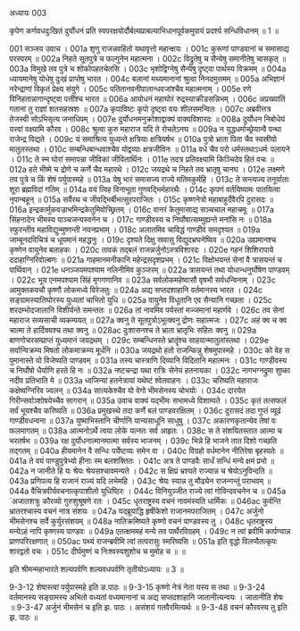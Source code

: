 अध्यायः 003

कृपेण कर्णवधदुःखितं दुर्योधनं प्रति स्वपरक्षयोर्दौर्बल्यप्राबल्याभिधानपूर्वकमुपायं प्रदर्श्य सन्धिविधानम् ॥ 1 ॥

001	सञ्जय उवाच ।
001a	शृणु राजन्नवहितो यथावृत्तो महान्क्षयः ।
001c	कुरूणां पाण्डवानां च समासाद्य परस्परम् ॥
002a	निहते सूतपुत्रे च फल्गुनेन महात्मना ।
002c	विद्रुतेषु च सैन्येषु समानीतेषु चासकृत् ॥
003a	विमुखे तव पुत्रे च शोकोपहतचेतसि ।
003c	भृशोद्विग्नेषु सैन्येषु दृष्ट्वा पार्थस्य विक्रमम् ॥
004a	ध्यायमानेषु योधेषु दुःखं प्राप्तेषु भारत ।
004c	बलानां मथ्यमानानां श्रुत्वा निनदमुत्तमम् ॥
005a	अभिज्ञानं नरेन्द्राणां विकृतं प्रेक्ष्य संयुगे ।
005c	पतितानवनीपालान्धवजांश्चैव महात्मनाम् ।
005e	रणे विनिहतान्नागान्दृष्ट्वा पत्तींश्च भारत ॥
006a	आयोधनं महाघोरं रुद्रस्याक्रीडसन्निभम् ।
006c	अप्रख्यातिं गतानां तु राज्ञां शतसहस्रशः ॥
007a	कृपाविष्टः कृपो दृष्ट्वा वयः शीलसमन्वितः ।
007c	अब्रवीत्तत्र तेजस्वी सोऽभिसृत्य जनाधिपम् ।
007e	दुर्योधनमनुक्रोशाद्वाक्यं वाक्यविशारदः ॥
008a	दुर्योधन निबोधेयं यत्त्वां वक्ष्यामि कौरव ।
008c	श्रुत्वा कुरु महाराज यदि ते रोचतेऽनघ ॥
009a	न युद्धधर्माच्छ्रेयान्वै पन्था राजेन्द्र विद्यते ।
009c	यं समाश्रित्य युध्यन्ते क्षत्रियाः क्षत्रियर्षभ ॥
010a	पुत्रो भ्राता पिता चैव स्वस्रीयो मातुलस्तथा ।
010c	सम्बन्धिबान्धवाश्चैव योद्वव्याः क्षत्रजीविनः ॥
011a	वधे चैव परो धर्मस्तथाऽधर्मः पलायने ।
011c	ते स्म घोरां समापन्ना जीविकां जीवितार्थिनः ।
011e	तदत्र प्रतिवक्ष्यामि किञ्चिदेव हितं वचः ॥
012a	हते भीष्मे च द्रोणे च कर्णे चैव महारथे ।
012c	जयद्रथे च निहते तव भ्रातृषु चानघ ।
012e	लक्ष्मणे तव पुत्रे च किं शेषं पर्युपास्महे ॥
013a	येषु भारं समासज्य राज्ये मतिमकुर्महि ।
013c	ते सन्त्यज्य तनूर्याताः शूरा ब्रह्मविदां गतिम् ॥
014a	वयं त्विह विनाभूता गुणवद्भिर्महारथैः ।
014c	कृपणं वर्तयिष्यामः पातयित्वा नृपान्बहून् ॥
015a	सर्वैरथ च जीवद्भिर्बीभत्सुरपराजितः ।
015c	कृष्णनेत्रो महाबाहुर्देवैरपि दुरासदः ॥
016a	इन्द्रकार्मुकवज्राभमिन्द्रकेतुमिवोच्छ्रितम् ।
016c	वानरं केतुमासाद्य सञ्चचाल महाचमूः ॥
017a	सिंहनादेन भीमस्य पाञ्चजन्यस्वनेन च ।
017c	गाण्डीवस्य च निर्घोषात्सम्मुह्यन्ते मनांसि नः ॥
018a	स्फुरन्तीव महाविद्युन्मुष्णन्ती नयनप्रभाम् ।
018c	अलातमिव चाविद्धं गाण्डीवं समदृश्यत ॥
019a	जाम्बूनदविचित्रं च धूयमानं महद्धनुः ।
019c	दृश्यते दिक्षु स्रवासु विद्युदभ्रघनेष्विव ॥
020a	उह्यमानश्च कृष्णेन वायुनेव बलाहकः ।
020c	तावकं तद्बलं राजन्नर्जुनोऽस्त्रविशारदः ।
020e	गहनं शिशिरापाये ददाहाग्निरिवोल्बणः ॥
021a	गाहमानमनीकानि महेन्द्रसदृशप्रभम् ।
021c	विक्षोभयन्तं सेनां वै त्रासयन्तं च पार्थिवान् ।
021e	धनञ्जयमपश्याम नलिनीमिव कुञ्जरम् ॥
022a	त्रासयन्तं तथा योधान्धनुर्घोषेण पाण्डवम् ।
022c	भूय एनमपश्याम सिंहं मृगगणानिव ॥
023a	सर्वलोकमहेष्वासौ वृषभौ सर्वधन्विनाम् ।
023c	आमुक्तकवचौ कृष्णौ लोकमध्ये विरेजतुः ॥
024a	अद्य सप्तदशाहानि वर्तमानस्य भारत ।
024c	सङ्ग्रामस्यातिघोरस्य युध्यतां चाभितो युधि ॥
025a	वायुनेव विधूतानि एव सैन्यानि गच्छता ।
025c	शरदम्भोदजालानि विशीर्यन्ते समन्ततः ॥
026a	तां नावमिव पर्यस्तां मज्जमानां महार्णवे ।
026c	तव सेनां महाराज सव्यसाची व्यकम्पयत् ॥
027a	क्वनु ते सूतपुत्रोऽभूत्क्वनु द्रोणः सहात्मजः ।
027c	अहं क्व च क्व चात्मा ते हार्दिक्यश्च तथा क्वनु ॥
028ac	दुःशासनश्च ते भ्राता भ्रातृभिः सहितः क्वनु ॥
029a	बाणगोचरसम्प्राप्तं युध्यमानं जयद्रथम् ।
029c	सम्बन्धिनस्ते भ्रातॄंश्च साहयान्मातुलांस्तथा ।
029e	सर्वान्विक्रम्य मिषतो लोकमाक्रम्य मूर्धनि ॥
030a	जयद्रथो हतो राजन्किन्नु शेषमुपास्महे ।
030c	को वेह स पुमानास्ते यो विजेष्यति पाण्डवम् ॥
031a	तस्य चास्त्राणि दिव्यानि विदितानि महात्मनः ।
031c	गाण्डीवस्य च निर्घोषो धैर्याणि हरते हि नः ॥
032a	नष्टचन्द्रा यथा रात्रिः सेनेयं हतनायका ।
032c	नागभग्नद्रुमा शुष्का नदीव प्रतिभाति मे ॥
033a	ध्वजिन्यां हतनेत्रायां यथेष्टं श्वेतवाहनः ।
033c	चरिष्यति महाराजः कक्षेष्वग्निरिव ज्वलन् ॥
034a	सात्यकेश्चैव यो वेगो भीमसेनस्य चोभयोः ।
034c	दारयेत गिरीन्सर्वाञ्शोषयेच्चैव सागरान् ॥
035a	उवाच वाक्यं यद्भीमः सभामध्ये विशाम्पते ।
035c	कृतं तत्सफलं सर्वं भूयश्चैव करिष्यति ॥
036a	प्रमुखस्थे तदा कर्णे बलं पाण्डवरक्षितम् ।
036c	दुरासदं तदा गुप्तं व्यूढं गाण्डीवधन्वना ॥
037a	युष्माभिस्तानि चीर्णानि यान्यसाधूनि साधुषु ।
037c	अकारणकृतान्येव तेषां वः फलमागतम् ॥
038a	आत्मनोऽर्थे त्वया लोके यत्नतः सर्व आहृतः ।
038c	स ते संशयितस्तात आत्मा च भरतर्षभ ॥
039a	रक्ष दुर्योधनात्मानमात्मा सर्वस्य भाजनम् ।
039c	भिन्ने हि भाजने तात दिशो गच्छति तद्गतम् ॥
040a	हीयमानेन वै सन्धिः पर्येष्टव्यः समेन वा ।
040c	विग्रहो वर्धमानेन नीतिरेषा बृहस्पतेः ॥
041a	ते वयं पाण्डुपुत्रेभ्यो हीनाः स्म बलशक्तितः ।
041c	अत्र ते पाण्डवैः सार्धं सन्धिं मन्ये क्षमं प्रभो ॥
042a	न जानीते हि यः श्रेयः श्रेयसश्चावमन्यते ।
042c	स क्षिप्रं भ्रश्यते राज्यान्न च श्रेयोऽनुविन्दति ॥
043a	प्रणिपत्य हि राजानं राज्यं यदि लभेमहि ।
043c	श्रेयः स्यान्न तु मौढ्येन राजन्गन्तुं पराभवम् ॥
044a	वैचित्रवीर्यवचनात्कृपाशीलो युधिष्ठिरः ।
044c	विनियुञ्जीत राज्ये त्वां गोविन्दवचनेन च ॥
045a	`अजातशत्रुः कौरव्यो गुरुशुश्रूषणे रतः ।
045c	धृतराष्ट्रस्य वचनं नावमंस्यति धार्मिकः ॥
046ac	कुर्वन्ति भ्रातरश्चास्य वचनं नात्र संशयः ॥
047a	यद्ब्रूयाद्धि हृषीकेशो राजानमपराजितम् ।
047c	अर्जुनो भीमसेनश्च सर्वे कुर्युरसंशयम् ॥
048a	नातिक्रमिष्यते कृष्णो वचनं पाण्डवस्य तु ।
048c	धृतराष्ट्रस्य मन्येऽहं नापि कृष्णस्य पाण्डवः ॥
049a	एतत्क्षममहं मन्ये तव पार्थैरविग्रहम् ।
049c	न त्वां ब्रवीमि कार्पण्यान्न प्राणपरिरक्षणात् ॥
050ac	पथ्यं राजन्ब्रवीमि त्वां तत्परासुः स्मरिष्यसि ॥
051a	इति वृद्धो विलप्यैतत्कृपः शारद्वतो वचः ।
051c	दीर्घमुष्णं च निःश्वस्यशुशोच च मुमोह च ॥ ॥

इति श्रीमन्महाभारते शल्यपर्वणि शल्यवधपर्वणि तृतीयोऽध्यायः ॥ 3 ॥

9-3-12 शेषास्त्वां पर्युपास्महे इति ङ.पाठः ॥ 9-3-15 कृष्णो नेत्रं नेता यस्य स तथा ॥ 9-3-24 वर्तमानस्य सङ्ग्रामस्य अभितो वध्यतां वध्यमानानां च अद्य सप्तदशाहानि जातानीत्यन्वयः । जातानीति शेषः ॥ 9-3-47 अर्जुनं भीमसेनं च इति झ. पाठः । असंशयं गतवैरमित्यर्थः ॥ 9-3-48 वचनं कौरवस्य तु इति झ. पाठः ॥
